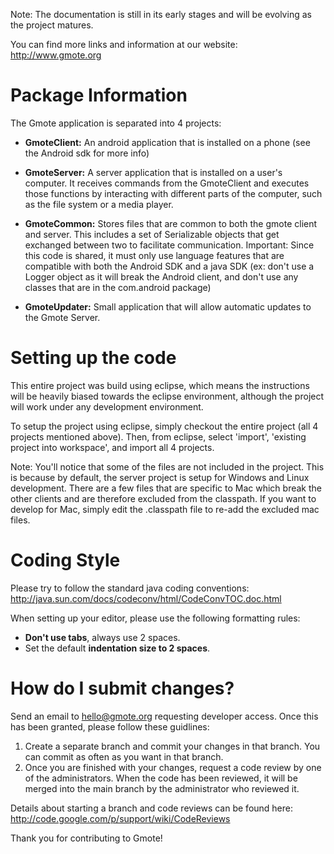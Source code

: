 Note: The documentation is still in its early stages and will be evolving as the project matures.

You can find more links and information at our website: http://www.gmote.org

# Package Information #
The Gmote application is separated into 4 projects:

  * **GmoteClient:** An android application that is installed on a phone (see the Android sdk for more info)

  * **GmoteServer:** A server application that is installed on a user's computer. It receives commands from the GmoteClient and executes those functions by interacting with different parts of the computer, such as the file system or a media player.

  * **GmoteCommon:** Stores files that are common to both the gmote client and server. This includes a set of Serializable objects that get exchanged between two to facilitate communication. Important: Since this code is shared, it must only use language features that are compatible with both the Android SDK and a java SDK (ex: don't use a Logger object as it will break the Android client, and don't use any classes that are in the com.android package)

  * **GmoteUpdater:** Small application that will allow automatic updates to the Gmote Server.

# Setting up the code #
This entire project was build using eclipse, which means the instructions will be heavily biased towards the eclipse environment, although the project will work under any development environment.

To setup the project using eclipse, simply checkout the entire project (all 4 projects mentioned above). Then, from eclipse, select 'import', 'existing project into workspace', and import all 4 projects.

Note: You'll notice that some of the files are not included in the project. This is because by default, the server project is setup for Windows and Linux development. There are a few files that are specific to Mac which break the other clients and are therefore excluded from the classpath. If you want to develop for Mac, simply edit the .classpath file to re-add the excluded mac files.

# Coding Style #
Please try to follow the standard java coding conventions: http://java.sun.com/docs/codeconv/html/CodeConvTOC.doc.html

When setting up your editor, please use the following formatting rules:
  * **Don't use tabs**, always use 2 spaces.
  * Set the default **indentation size to 2 spaces**.

# How do I submit changes? #
Send an email to hello@gmote.org requesting developer access. Once this has been granted, please follow these guidlines:

1. Create a separate branch and commit your changes in that branch. You can commit as often as you want in that branch.
2. Once you are finished with your changes, request a code review by one of the administrators. When the code has been reviewed, it will be merged into the main branch by the administrator who reviewed it.

Details about starting a branch and code reviews can be found here: http://code.google.com/p/support/wiki/CodeReviews

Thank you for contributing to Gmote!